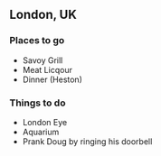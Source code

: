 ## London, UK

### Places to go
- Savoy Grill
- Meat Licqour
- Dinner (Heston)

### Things to do
- London Eye
- Aquarium
- Prank Doug by ringing his doorbell